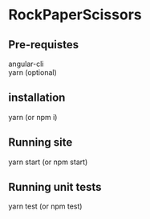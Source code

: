 # RockPaperScissors

## Pre-requistes
angular-cli  
yarn (optional)

## installation
yarn (or npm i)

## Running site
yarn start (or npm start)

## Running unit tests
yarn test (or npm test)
